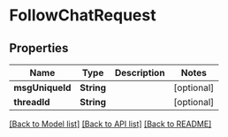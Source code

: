 # FollowChatRequest

## Properties
Name | Type | Description | Notes
------------ | ------------- | ------------- | -------------
**msgUniqueId** | **String** |  | [optional] 
**threadId** | **String** |  | [optional] 

[[Back to Model list]](../README.md#documentation-for-models) [[Back to API list]](../README.md#documentation-for-api-endpoints) [[Back to README]](../README.md)


